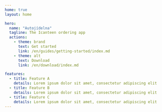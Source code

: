 ```yaml
---
home: true
layout: home

hero:
  name: "Autojídelna"
  tagline: The Icanteen ordering app
  actions:
    - theme: brand
      text: Get started
      link: /en/guides/getting-started/index.md
    - theme: alt
      text: Download
      link: /en/download/index.md

features:
  - title: Feature A
    details: Lorem ipsum dolor sit amet, consectetur adipiscing elit
  - title: Feature B
    details: Lorem ipsum dolor sit amet, consectetur adipiscing elit
  - title: Feature C
    details: Lorem ipsum dolor sit amet, consectetur adipiscing elit
---
```

